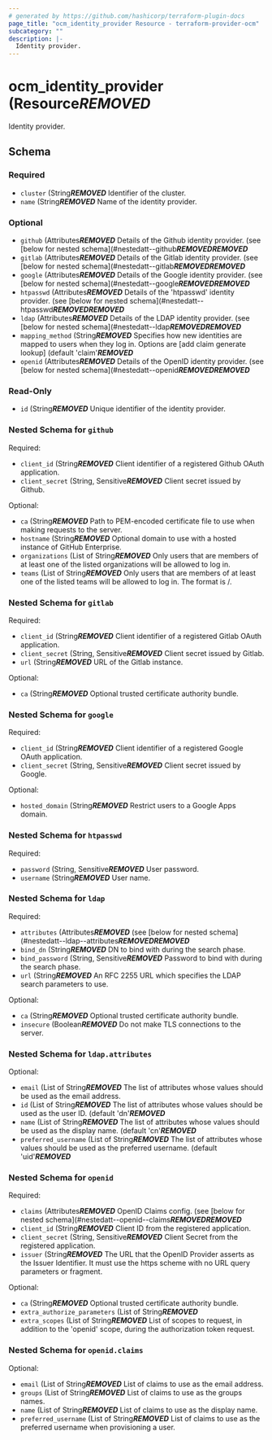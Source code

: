 ```yaml
---
# generated by https://github.com/hashicorp/terraform-plugin-docs
page_title: "ocm_identity_provider Resource - terraform-provider-ocm"
subcategory: ""
description: |-
  Identity provider.
---
```


# ocm_identity_provider (Resource***REMOVED***

Identity provider.



<!-- schema generated by tfplugindocs -->
## Schema

### Required

- `cluster` (String***REMOVED*** Identifier of the cluster.
- `name` (String***REMOVED*** Name of the identity provider.

### Optional

- `github` (Attributes***REMOVED*** Details of the Github identity provider. (see [below for nested schema](#nestedatt--github***REMOVED******REMOVED***
- `gitlab` (Attributes***REMOVED*** Details of the Gitlab identity provider. (see [below for nested schema](#nestedatt--gitlab***REMOVED******REMOVED***
- `google` (Attributes***REMOVED*** Details of the Google identity provider. (see [below for nested schema](#nestedatt--google***REMOVED******REMOVED***
- `htpasswd` (Attributes***REMOVED*** Details of the 'htpasswd' identity provider. (see [below for nested schema](#nestedatt--htpasswd***REMOVED******REMOVED***
- `ldap` (Attributes***REMOVED*** Details of the LDAP identity provider. (see [below for nested schema](#nestedatt--ldap***REMOVED******REMOVED***
- `mapping_method` (String***REMOVED*** Specifies how new identities are mapped to users when they log in. Options are [add claim generate lookup] (default 'claim'***REMOVED***
- `openid` (Attributes***REMOVED*** Details of the OpenID identity provider. (see [below for nested schema](#nestedatt--openid***REMOVED******REMOVED***

### Read-Only

- `id` (String***REMOVED*** Unique identifier of the identity provider.

<a id="nestedatt--github"></a>
### Nested Schema for `github`

Required:

- `client_id` (String***REMOVED*** Client identifier of a registered Github OAuth application.
- `client_secret` (String, Sensitive***REMOVED*** Client secret issued by Github.

Optional:

- `ca` (String***REMOVED*** Path to PEM-encoded certificate file to use when making requests to the server.
- `hostname` (String***REMOVED*** Optional domain to use with a hosted instance of GitHub Enterprise.
- `organizations` (List of String***REMOVED*** Only users that are members of at least one of the listed organizations will be allowed to log in.
- `teams` (List of String***REMOVED*** Only users that are members of at least one of the listed teams will be allowed to log in. The format is <org>/<team>.


<a id="nestedatt--gitlab"></a>
### Nested Schema for `gitlab`

Required:

- `client_id` (String***REMOVED*** Client identifier of a registered Gitlab OAuth application.
- `client_secret` (String, Sensitive***REMOVED*** Client secret issued by Gitlab.
- `url` (String***REMOVED*** URL of the Gitlab instance.

Optional:

- `ca` (String***REMOVED*** Optional trusted certificate authority bundle.


<a id="nestedatt--google"></a>
### Nested Schema for `google`

Required:

- `client_id` (String***REMOVED*** Client identifier of a registered Google OAuth application.
- `client_secret` (String, Sensitive***REMOVED*** Client secret issued by Google.

Optional:

- `hosted_domain` (String***REMOVED*** Restrict users to a Google Apps domain.


<a id="nestedatt--htpasswd"></a>
### Nested Schema for `htpasswd`

Required:

- `password` (String, Sensitive***REMOVED*** User password.
- `username` (String***REMOVED*** User name.


<a id="nestedatt--ldap"></a>
### Nested Schema for `ldap`

Required:

- `attributes` (Attributes***REMOVED*** (see [below for nested schema](#nestedatt--ldap--attributes***REMOVED******REMOVED***
- `bind_dn` (String***REMOVED*** DN to bind with during the search phase.
- `bind_password` (String, Sensitive***REMOVED*** Password to bind with during the search phase.
- `url` (String***REMOVED*** An RFC 2255 URL which specifies the LDAP search parameters to use.

Optional:

- `ca` (String***REMOVED*** Optional trusted certificate authority bundle.
- `insecure` (Boolean***REMOVED*** Do not make TLS connections to the server.

<a id="nestedatt--ldap--attributes"></a>
### Nested Schema for `ldap.attributes`

Optional:

- `email` (List of String***REMOVED*** The list of attributes whose values should be used as the email address.
- `id` (List of String***REMOVED*** The list of attributes whose values should be used as the user ID. (default 'dn'***REMOVED***
- `name` (List of String***REMOVED*** The list of attributes whose values should be used as the display name. (default 'cn'***REMOVED***
- `preferred_username` (List of String***REMOVED*** The list of attributes whose values should be used as the preferred username. (default 'uid'***REMOVED***



<a id="nestedatt--openid"></a>
### Nested Schema for `openid`

Required:

- `claims` (Attributes***REMOVED*** OpenID Claims config. (see [below for nested schema](#nestedatt--openid--claims***REMOVED******REMOVED***
- `client_id` (String***REMOVED*** Client ID from the registered application.
- `client_secret` (String, Sensitive***REMOVED*** Client Secret from the registered application.
- `issuer` (String***REMOVED*** The URL that the OpenID Provider asserts as the Issuer Identifier. It must use the https scheme with no URL query parameters or fragment.

Optional:

- `ca` (String***REMOVED*** Optional trusted certificate authority bundle.
- `extra_authorize_parameters` (List of String***REMOVED***
- `extra_scopes` (List of String***REMOVED*** List of scopes to request, in addition to the 'openid' scope, during the authorization token request.

<a id="nestedatt--openid--claims"></a>
### Nested Schema for `openid.claims`

Optional:

- `email` (List of String***REMOVED*** List of claims to use as the email address.
- `groups` (List of String***REMOVED*** List of claims to use as the groups names.
- `name` (List of String***REMOVED*** List of claims to use as the display name.
- `preferred_username` (List of String***REMOVED*** List of claims to use as the preferred username when provisioning a user.


